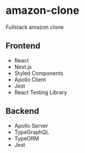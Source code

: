 # amazon-clone

Fullstack amazon clone

## Frontend

- React
- Next.js
- Styled Components
- Apollo Client
- Jest
- React Testing Library

## Backend

- Apollo Server
- TypeGraphQL
- TypeORM
- Jest
